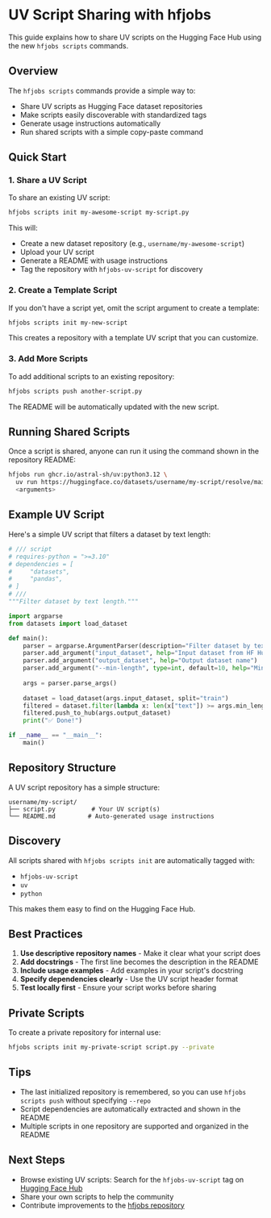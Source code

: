 # UV Script Sharing with hfjobs

This guide explains how to share UV scripts on the Hugging Face Hub using the new `hfjobs scripts` commands.

## Overview

The `hfjobs scripts` commands provide a simple way to:
- Share UV scripts as Hugging Face dataset repositories
- Make scripts easily discoverable with standardized tags
- Generate usage instructions automatically
- Run shared scripts with a simple copy-paste command

## Quick Start

### 1. Share a UV Script

To share an existing UV script:

```bash
hfjobs scripts init my-awesome-script my-script.py
```

This will:
- Create a new dataset repository (e.g., `username/my-awesome-script`)
- Upload your UV script
- Generate a README with usage instructions
- Tag the repository with `hfjobs-uv-script` for discovery

### 2. Create a Template Script

If you don't have a script yet, omit the script argument to create a template:

```bash
hfjobs scripts init my-new-script
```

This creates a repository with a template UV script that you can customize.

### 3. Add More Scripts

To add additional scripts to an existing repository:

```bash
hfjobs scripts push another-script.py
```

The README will be automatically updated with the new script.

## Running Shared Scripts

Once a script is shared, anyone can run it using the command shown in the repository README:

```bash
hfjobs run ghcr.io/astral-sh/uv:python3.12 \
  uv run https://huggingface.co/datasets/username/my-script/resolve/main/script.py \
  <arguments>
```

## Example UV Script

Here's a simple UV script that filters a dataset by text length:

```python
# /// script
# requires-python = ">=3.10"
# dependencies = [
#     "datasets",
#     "pandas",
# ]
# ///
"""Filter dataset by text length."""

import argparse
from datasets import load_dataset

def main():
    parser = argparse.ArgumentParser(description="Filter dataset by text length")
    parser.add_argument("input_dataset", help="Input dataset from HF Hub")
    parser.add_argument("output_dataset", help="Output dataset name")
    parser.add_argument("--min-length", type=int, default=10, help="Minimum text length")
    
    args = parser.parse_args()
    
    dataset = load_dataset(args.input_dataset, split="train")
    filtered = dataset.filter(lambda x: len(x["text"]) >= args.min_length)
    filtered.push_to_hub(args.output_dataset)
    print("✅ Done!")

if __name__ == "__main__":
    main()
```

## Repository Structure

A UV script repository has a simple structure:

```
username/my-script/
├── script.py          # Your UV script(s)
└── README.md         # Auto-generated usage instructions
```

## Discovery

All scripts shared with `hfjobs scripts init` are automatically tagged with:
- `hfjobs-uv-script`
- `uv`
- `python`

This makes them easy to find on the Hugging Face Hub.

## Best Practices

1. **Use descriptive repository names** - Make it clear what your script does
2. **Add docstrings** - The first line becomes the description in the README
3. **Include usage examples** - Add examples in your script's docstring
4. **Specify dependencies clearly** - Use the UV script header format
5. **Test locally first** - Ensure your script works before sharing

## Private Scripts

To create a private repository for internal use:

```bash
hfjobs scripts init my-private-script script.py --private
```

## Tips

- The last initialized repository is remembered, so you can use `hfjobs scripts push` without specifying `--repo`
- Script dependencies are automatically extracted and shown in the README
- Multiple scripts in one repository are supported and organized in the README

## Next Steps

- Browse existing UV scripts: Search for the `hfjobs-uv-script` tag on [Hugging Face Hub](https://huggingface.co/datasets)
- Share your own scripts to help the community
- Contribute improvements to the [hfjobs repository](https://github.com/huggingface/hfjobs)